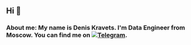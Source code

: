 ## Hi 👋

### About me: My name is Denis Kravets. I'm Data Engineer from Moscow. You can find me on [![Telegram][2.1]][1].  


<!--
**DennisData/DennisData** is a ✨ _special_ ✨ repository because its `README.md` (this file) appears on your GitHub profile.

Here are some ideas to get you started:

- 🔭 I’m currently working on ...
- 🌱 I’m currently learning ...
- 👯 I’m looking to collaborate on ...
- 🤔 I’m looking for help with ...
- 💬 Ask me about ...
- 📫 How to reach me: ...
- 😄 Pronouns: ...
- ⚡ Fun fact: ...
-->


<!-- icons with padding -->

[1.1]: https://github.githubassets.com/assets/GitHub-Logo-ee398b662d42.png
[2.1]: https://upload.wikimedia.org/wikipedia/commons/5/5c/Telegram_Messenger.png




<!-- links to your social media accounts -->

[1]: https://t.me/kravetsdenis
[2]: https://github.com/DennisData
